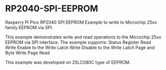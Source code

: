 # RP2040-SPI-EEPROM
Rasperry Pi Pico RP2040 SPI EEPROM Example to write to Microchip 25xx family EEPROM via SPI.

 This example demonstrates write and read operations to the Microchip 25xx EEPROM via SPI interface.
 The example supports:
  Status Register Read
  Write Enable to the Write Latch
  Write Disable to the Write Latch
  Page and Byte Write
  Page Read

This example was developed on 25LC080C type of EEPROM.
